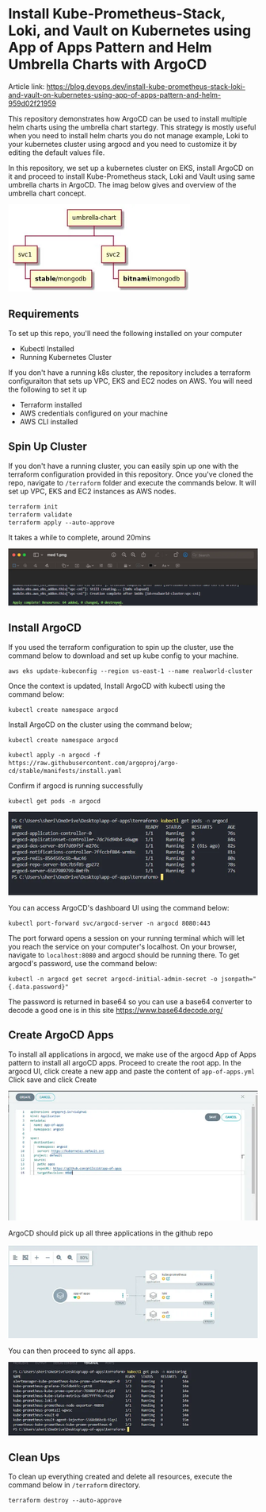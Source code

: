 # Install Kube-Prometheus-Stack, Loki, and Vault on Kubernetes using App of Apps Pattern and Helm Umbrella Charts with ArgoCD

Article link: https://blog.devops.dev/install-kube-prometheus-stack-loki-and-vault-on-kubernetes-using-app-of-apps-pattern-and-helm-959d02f21959

This repository demonstrates how ArgoCD can be used to install multiple helm charts using the umbrella chart startegy. This strategy is mostly useful when you need to install helm charts you do not manage example, Loki to your kubernetes cluster using argocd and you need to customize it by editing the default values file. 

In this repository, we set up a kubernetes cluster on EKS, install ArgoCD on it and proceed to install Kube-Prometheus stack, Loki and Vault using same umbrella charts in ArgoCD. The imag below gives and overview of the umbrella chart concept.

![chart](./app-of-apps-img/umbrella.png)

## Requirements
To set up this repo, you'll need the following installed on your computer

- Kubectl Installed
- Running Kubernetes Cluster 

If you don't have a running k8s cluster, the repository includes a terraform configuraiton that sets up VPC, EKS and EC2 nodes on AWS. You will need the following to set it up

- Terraform installed
- AWS credentials configured on your machine
- AWS CLI installed

## Spin Up Cluster

If you don't have a running cluster, you can easily spin up one with the terraform configuration provided in this repository. Once you've cloned the repo, navigate to `/terraform` folder and execute the commands below. It will set up VPC, EKS and EC2 instances as AWS nodes.

```
terraform init
terraform validate
terraform apply --auto-approve
```

It takes a while to complete, around 20mins

![terraform](./app-of-apps-img/tf.png)

## Install ArgoCD 

If you used the terraform configuration to spin up the cluster, use the command below to download and set up kube config to your machine.

```
aws eks update-kubeconfig --region us-east-1 --name realworld-cluster
```

Once the context is updated, Install ArgoCD with kubectl using the command below:

```
kubectl create namespace argocd
```

Install ArgoCD on the cluster using the command below;

```
kubectl create namespace argocd
```

```
kubectl apply -n argocd -f https://raw.githubusercontent.com/argoproj/argo-cd/stable/manifests/install.yaml
```

Confirm if argocd is running successfully

```
kubectl get pods -n argocd
```

![ArgoCD](./app-of-apps-img/argo.png)

You can access ArgoCD's dashboard UI using the command below:

```
kubectl port-forward svc/argocd-server -n argocd 8080:443
```

The port forward opens a session on your running terminal which will let you reach the service on your computer's localhost. On your browser, navigate to `localhost:8080` and argocd should be running there. To get argocd's password, use the command below:

```
kubectl -n argocd get secret argocd-initial-admin-secret -o jsonpath="{.data.password}"
```

The password is returned in base64 so you can use a base64 converter to decode a good one is in this site https://www.base64decode.org/

## Create ArgoCD Apps

To install all applications in argocd, we make use of the argocd App of Apps pattern to install all argoCD apps. Proceed to create the root app. In the argocd UI, click create a new app and paste the content of `app-of-apps.yml` Click save and click Create

![rootapp](./app-of-apps-img/root-app.png)

ArgoCD should pick up all three applications in the github repo

![appofapps](./app-of-apps-img/app-of-apps.png)

You can then proceed to sync all apps. 

![running](./app-of-apps-img/image.png)


## Clean Ups

To clean up everything created and delete all resources, execute the command below in `/terraform` directory.

```
terraform destroy --auto-approve
```
